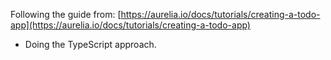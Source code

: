 Following the guide from: [https://aurelia.io/docs/tutorials/creating-a-todo-app](https://aurelia.io/docs/tutorials/creating-a-todo-app)

- Doing the TypeScript approach.